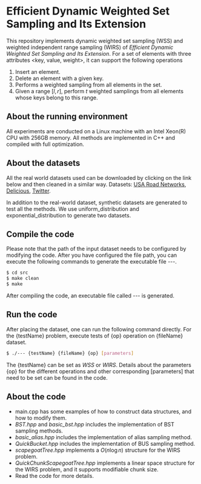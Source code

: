 # Efficient Dynamic Weighted Set Sampling and Its Extension

This repository implements dynamic weighted set sampling (WSS) and weighted independent range sampling (WIRS) of *Efficient Dynamic Weighted Set Sampling and Its Extension*. For a set of elements with three attributes <key, value, weight>, it can support the following operations
1. Insert an element.
2. Delete an element with a given key.
3. Performs a weighted sampling from all elements in the set.
4. Given a range $[l,r]$, perform $t$ weighted samplings from all elements whose keys belong to this range.

## About the running environment
All experiments are conducted on a Linux machine with an Intel Xeon(R) CPU with 256GB memory. All methods are implemented in C++ and compiled with full optimization.

## About the datasets
All the real world datasets used can be downloaded by clicking on the link below and then cleaned in a similar way. Datasets:
[USA Road Networks](http://users.diag.uniroma1.it/challenge9/download.shtml), [Delicious](http://delicious.com/), [Twitter](https://anlab-kaist.github.io/traces/).

In addition to the real-world dataset, synthetic datasets are generated to test all the methods. We use uniform_distribution and exponential_distribution to generate two datasets.

## Compile the code
Please note that the path of the input dataset needs to be configured by modifying the code. After you have configured the file path, you can execute the following commands to generate the executable file *---*.

```sh
$ cd src
$ make clean
$ make
```
After compiling the code, an executable file called *---* is generated.


## Run the code
After placing the dataset, one can run the following command directly. For the {testName} problem, execute tests of {op} operation on {fileName} dataset.
<!-- cleaning the dataset, you can run the following command directly. Build the BOTBIN of dataset {file_id} with the paramet $\rho$ and $\delta$. -->
```sh
$ ./--- {testName} {fileName} {op} [parameters]
```
The {testName} can be set as *WSS* or *WIRS*. Details about the parameters {op} for the different operations and other corresponding [parameters] that need to be set can be found in the code.
## About the code

* main.cpp has some examples of how to construct data structures, and how to modify them.
* *BST.hpp* and *basic_bst.hpp* includes the implementation of BST sampling methods.
* *basic_alias.hpp* includes the implementation of alias sampling method.
* *QuickBucket.hpp* includes the implementation of BUS sampling method.
* *scapegoatTree.hpp* implements a $O(n\log{n})$ structure for the WIRS problem.
* *QuickChunkScapegoatTree.hpp* implements a linear space structure for the WIRS problem, and it supports modifiable chunk size.
* Read the code for more details.
